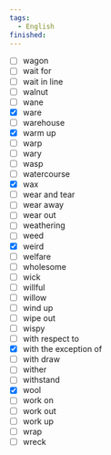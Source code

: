 ```yaml
---
tags:
  - English
finished:
---
```

- [ ] wagon
- [ ] wait for
- [ ] wait in line
- [ ] walnut
- [ ] wane
- [x] ware
- [ ] warehouse
- [x] warm up
- [ ] warp
- [ ] wary
- [ ] wasp
- [ ] watercourse
- [x] wax
- [ ] wear and tear
- [ ] wear away
- [ ] wear out
- [ ] weathering
- [ ] weed
- [x] weird
- [ ] welfare
- [ ] wholesome
- [ ] wick
- [ ] willful
- [ ] willow
- [ ] wind up
- [ ] wipe out
- [ ] wispy
- [ ] with respect to
- [x] with the exception of
- [ ] with draw
- [ ] wither
- [ ] withstand
- [x] wool
- [ ] work on
- [ ] work out
- [ ] work up
- [ ] wrap
- [ ] wreck